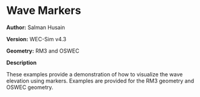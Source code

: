# Wave Markers

**Author:**	Salman Husain

**Version:** 	WEC-Sim v4.3

**Geometry:**	RM3 and OSWEC

**Description**

These examples provide a demonstration of how to visualize the wave elevation using markers. Examples are provided for the RM3 geometry and OSWEC geometry.